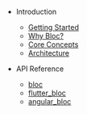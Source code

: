 - Introduction
  - [Getting Started](gettingstarted.md)
  - [Why Bloc?](whybloc.md)
  - [Core Concepts](coreconcepts.md)
  - [Architecture](architecture.md)

- API Reference
  - [bloc](blocapi.md)
  - [flutter_bloc](flutterblocapi.md)
  - [angular_bloc](flutterblocapi.md)